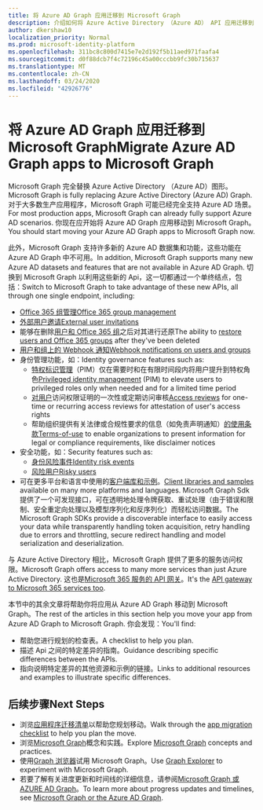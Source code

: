 ```yaml
---
title: 将 Azure AD Graph 应用迁移到 Microsoft Graph
description: 介绍如何将 Azure Active Directory （Azure AD） API 应用迁移到 Microsoft Graph API。
author: dkershaw10
localization_priority: Normal
ms.prod: microsoft-identity-platform
ms.openlocfilehash: 311bc8c800d7415e7e2d192f5b11aed971faafa4
ms.sourcegitcommit: d0f88dcb7f4c72196c45a00cccbb9fc30b715637
ms.translationtype: MT
ms.contentlocale: zh-CN
ms.lasthandoff: 03/24/2020
ms.locfileid: "42926776"
---
```

# <a name="migrate-azure-ad-graph-apps-to-microsoft-graph"></a><span data-ttu-id="9e3e1-103">将 Azure AD Graph 应用迁移到 Microsoft Graph</span><span class="sxs-lookup"><span data-stu-id="9e3e1-103">Migrate Azure AD Graph apps to Microsoft Graph</span></span>

<span data-ttu-id="9e3e1-104">Microsoft Graph 完全替换 Azure Active Directory （Azure AD）图形。</span><span class="sxs-lookup"><span data-stu-id="9e3e1-104">Microsoft Graph is fully replacing Azure Active Directory (Azure AD) Graph.</span></span> <span data-ttu-id="9e3e1-105">对于大多数生产应用程序，Microsoft Graph 可能已经完全支持 Azure AD 场景。</span><span class="sxs-lookup"><span data-stu-id="9e3e1-105">For most production apps, Microsoft Graph can already fully support Azure AD scenarios.</span></span> <span data-ttu-id="9e3e1-106">你现在应开始将 Azure AD Graph 应用移动到 Microsoft Graph。</span><span class="sxs-lookup"><span data-stu-id="9e3e1-106">You should start moving your Azure AD Graph apps to Microsoft Graph now.</span></span>

<span data-ttu-id="9e3e1-107">此外，Microsoft Graph 支持许多新的 Azure AD 数据集和功能，这些功能在 Azure AD Graph 中不可用。</span><span class="sxs-lookup"><span data-stu-id="9e3e1-107">In addition, Microsoft Graph supports many new Azure AD datasets and features that are not available in Azure AD Graph.</span></span> <span data-ttu-id="9e3e1-108">切换到 Microsoft Graph 以利用这些新的 Api，这一切都通过一个单终结点，包括：</span><span class="sxs-lookup"><span data-stu-id="9e3e1-108">Switch to Microsoft Graph to take advantage of these new APIs, all through one single endpoint, including:</span></span>

- [<span data-ttu-id="9e3e1-109">Office 365 组管理</span><span class="sxs-lookup"><span data-stu-id="9e3e1-109">Office 365 group management</span></span>](/graph/office365-groups-concept-overview)
- [<span data-ttu-id="9e3e1-110">外部用户邀请</span><span class="sxs-lookup"><span data-stu-id="9e3e1-110">External user invitations</span></span>](/graph/api/resources/invitation?view=graph-rest-1.0)
- <span data-ttu-id="9e3e1-111">能够在删除[用户和 Office 365 组](/graph/api/resources/directory?view=graph-rest-1.0)之后对其进行还原</span><span class="sxs-lookup"><span data-stu-id="9e3e1-111">The ability to [restore users and Office 365 groups](/graph/api/resources/directory?view=graph-rest-1.0) after they've been deleted</span></span>
- [<span data-ttu-id="9e3e1-112">用户和组上的 Webhook 通知</span><span class="sxs-lookup"><span data-stu-id="9e3e1-112">Webhook notifications on users and groups</span></span>](/graph/webhooks?toc=./ref/toc.json&view=graph-rest-1.0)
- <span data-ttu-id="9e3e1-113">身份管理功能，如：</span><span class="sxs-lookup"><span data-stu-id="9e3e1-113">Identity governance features such as:</span></span>
  - <span data-ttu-id="9e3e1-114">[特权标识管理](/graph/api/resources/privilegedidentitymanagement-root?view=graph-rest-beta)（PIM）仅在需要时和在有限时间段内将用户提升到特权角色</span><span class="sxs-lookup"><span data-stu-id="9e3e1-114">[Privileged identity management](/graph/api/resources/privilegedidentitymanagement-root?view=graph-rest-beta) (PIM) to elevate users to privileged roles only when needed and for a limited time period</span></span>
  - <span data-ttu-id="9e3e1-115">[对用户](/graph/api/resources/accessreviews-root?view=graph-rest-beta)访问权限证明的一次性或定期访问审核</span><span class="sxs-lookup"><span data-stu-id="9e3e1-115">[Access reviews](/graph/api/resources/accessreviews-root?view=graph-rest-beta) for one-time or recurring access reviews for attestation of user's access rights</span></span>
  - <span data-ttu-id="9e3e1-116">帮助组织提供有关法律或合规性要求的信息（如免责声明通知）[的使用条款](/graph/api/resources/accessreviews-root?view=graph-rest-beta)</span><span class="sxs-lookup"><span data-stu-id="9e3e1-116">[Terms-of-use](/graph/api/resources/accessreviews-root?view=graph-rest-beta) to enable organizations to present information for legal or compliance requirements, like disclaimer notices</span></span>
- <span data-ttu-id="9e3e1-117">安全功能，如：</span><span class="sxs-lookup"><span data-stu-id="9e3e1-117">Security features such as:</span></span>
  - [<span data-ttu-id="9e3e1-118">身份风险事件</span><span class="sxs-lookup"><span data-stu-id="9e3e1-118">Identity risk events</span></span>](/graph/api/resources/identityriskevent?view=graph-rest-beta)
  - [<span data-ttu-id="9e3e1-119">风险用户</span><span class="sxs-lookup"><span data-stu-id="9e3e1-119">Risky users</span></span>](/graph/api/resources/riskyuser?view=graph-rest-beta)
- <span data-ttu-id="9e3e1-120">可在更多平台和语言中使用的[客户端库和示例](/graph/)。</span><span class="sxs-lookup"><span data-stu-id="9e3e1-120">[Client libraries and samples](/graph/) available on many more platforms and languages.</span></span> <span data-ttu-id="9e3e1-121">Microsoft Graph Sdk 提供了一个可发现接口，可在透明地处理令牌获取、重试处理（由于错误和限制、安全重定向处理以及模型序列化和反序列化）而轻松访问数据。</span><span class="sxs-lookup"><span data-stu-id="9e3e1-121">The Microsoft Graph SDKs provide a discoverable interface to easily access your data while transparently handling token acquisition, retry handling due to errors and throttling, secure redirect handling and model serialization and deserialization.</span></span>

<span data-ttu-id="9e3e1-122">与 Azure Active Directory 相比，Microsoft Graph 提供了更多的服务访问权限。</span><span class="sxs-lookup"><span data-stu-id="9e3e1-122">Microsoft Graph offers access to many more services than just Azure Active Directory.</span></span> <span data-ttu-id="9e3e1-123">这也是[Microsoft 365 服务的 API 网关](/graph/)。</span><span class="sxs-lookup"><span data-stu-id="9e3e1-123">It's the [API gateway to Microsoft 365 services too](/graph/).</span></span>

<span data-ttu-id="9e3e1-124">本节中的其余文章将帮助你将应用从 Azure AD Graph 移动到 Microsoft Graph。</span><span class="sxs-lookup"><span data-stu-id="9e3e1-124">The rest of the articles in this section help you move your app from Azure AD Graph to Microsoft Graph.</span></span> <span data-ttu-id="9e3e1-125">你会发现：</span><span class="sxs-lookup"><span data-stu-id="9e3e1-125">You'll find:</span></span>

- <span data-ttu-id="9e3e1-126">帮助您进行规划的检查表。</span><span class="sxs-lookup"><span data-stu-id="9e3e1-126">A checklist to help you plan.</span></span>
- <span data-ttu-id="9e3e1-127">描述 Api 之间的特定差异的指南。</span><span class="sxs-lookup"><span data-stu-id="9e3e1-127">Guidance describing specific differences between the APIs.</span></span>
- <span data-ttu-id="9e3e1-128">指向说明特定差异的其他资源和示例的链接。</span><span class="sxs-lookup"><span data-stu-id="9e3e1-128">Links to additional resources and examples to illustrate specific differences.</span></span>

## <a name="next-steps"></a><span data-ttu-id="9e3e1-129">后续步骤</span><span class="sxs-lookup"><span data-stu-id="9e3e1-129">Next Steps</span></span>

- <span data-ttu-id="9e3e1-130">浏览[应用程序迁移清单](migrate-azure-ad-graph-planning-checklist.md)以帮助您规划移动。</span><span class="sxs-lookup"><span data-stu-id="9e3e1-130">Walk through the [app migration checklist](migrate-azure-ad-graph-planning-checklist.md) to help you plan the move.</span></span>
- <span data-ttu-id="9e3e1-131">浏览[Microsoft Graph](/graph/overview)概念和实践。</span><span class="sxs-lookup"><span data-stu-id="9e3e1-131">Explore [Microsoft Graph](/graph/overview) concepts and practices.</span></span>
- <span data-ttu-id="9e3e1-132">使用[Graph 浏览器](https://aka.ms/ge)试用 Microsoft Graph。</span><span class="sxs-lookup"><span data-stu-id="9e3e1-132">Use [Graph Explorer](https://aka.ms/ge) to experiment with Microsoft Graph.</span></span>
- <span data-ttu-id="9e3e1-133">若要了解有关进度更新和时间线的详细信息，请参阅[Microsoft Graph 或 AZURE AD Graph](https://developer.microsoft.com/graph/blogs/microsoft-graph-or-azure-ad-graph/)。</span><span class="sxs-lookup"><span data-stu-id="9e3e1-133">To learn more about progress updates and timelines, see [Microsoft Graph or the Azure AD Graph](https://developer.microsoft.com/graph/blogs/microsoft-graph-or-azure-ad-graph/).</span></span>
